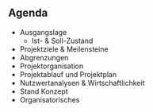 ## Agenda

- Ausgangslage
  - Ist- &amp; Soll-Zustand
- Projektziele &amp; Meilensteine
- Abgrenzungen
- Projektorganisation
- Projektablauf und Projektplan
- Nutzwertanalysen &amp; Wirtschaftlichkeit
- Stand Konzept
- Organisatorisches
